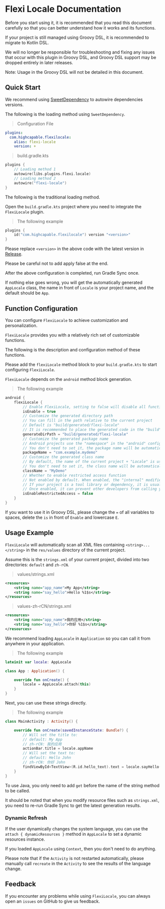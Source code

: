 # Flexi Locale Documentation

Before you start using it, it is recommended that you read this document carefully so that you can better understand how it works and its functions.

If your project is still managed using Groovy DSL, it is recommended to migrate to Kotlin DSL.

We will no longer be responsible for troubleshooting and fixing any issues that occur with this plugin in Groovy DSL, and Groovy DSL support may be
dropped entirely in later releases.

Note: Usage in the Groovy DSL will not be detailed in this document.

## Quick Start

We recommend using [SweetDependency](https://github.com/HighCapable/SweetDependency) to autowire dependencies versions.

The following is the loading method using `SweetDependency`.

> Configuration File

```yaml
plugins:
  com.highcapable.flexilocale:
    alias: flexi-locale
    version: +
```

> build.gradle.kts

```kotlin
plugins {
    // Loading method 1
    autowire(libs.plugins.flexi.locale)
    // Loading method 2
    autowire("flexi-locale")
}
```

The following is the traditional loading method.

Open the `build.gradle.kts` project where you need to integrate the `FlexiLocale` plugin.

> The following example

```kotlin
plugins {
    id("com.highcapable.flexilocale") version "<version>"
}
```

Please replace `<version>` in the above code with the latest version in [Release](https://github.com/BetterAndroid/FlexiLocale/releases).

Please be careful not to add apply false at the end.

After the above configuration is completed, run Gradle Sync once.

If nothing else goes wrong, you will get the automatically generated `AppLocale` class,
the name in front of `Locale` is your project name, and the default should be `App`.

## Function Configuration

You can configure `FlexiLocale` to achieve customization and personalization.

`FlexiLocale` provides you with a relatively rich set of customizable functions.

The following is the description and configuration method of these functions.

Please add the `flexiLocale` method block to your `build.gradle.kts` to start configuring `FlexiLocale`.

`FlexiLocale` depends on the `android` method block generation.

> The following example

```kotlin
android {
    flexiLocale {
        // Enable FlexiLocale, setting to false will disable all functionality
        isEnable = true
        // Customize the generated directory path
        // You can fill in the path relative to the current project
        // Default is "build/generated/flexi-locale"
        // It is recommended to place the generated code in the "build" directory, because the generated code is not recommended to be modified
        generateDirPath = "build/generated/flexi-locale"
        // Customize the generated package name
        // Android projects use the "namespace" in the "android" configuration method block by default
        // You don't need to set it, the package name will be automatically matched under normal circumstances
        packageName = "com.example.mydemo"
        // Customize the generated class name
        // By default, the name of the current project + "Locale" is used
        // You don't need to set it, the class name will be automatically matched under normal circumstances
        className = "MyDemo"
        // Whether to enable restricted access function
        // Not enabled by default. When enabled, the "internal" modifier will be added to the generated classes and methods
        // If your project is a tool library or dependency, it is usually recommended to enable it
        // Once enabled, it can prevent other developers from calling your project's i18ns string calling classes when they reference your library
        isEnableRestrictedAccess = false
    }
}
```

If you want to use it in Groovy DSL, please change the `=` of all variables to spaces, delete the `is` in front of `Enable` and lowercase `E`.

## Usage Example

`FlexiLocale` will automatically scan all XML files containing `<string>...</string>` in the `res/values` directory of the current project.

Assume this is the `strings.xml` of your current project, divided into two directories: `default` and `zh-rCN`.

> values/strings.xml
```xml
<resources>
    <string name="app_name">My App</string>
    <string name="say_hello">Hello %1$s</string>
</resources>
```

> values-zh-rCN/strings.xml

```xml
<resources>
    <string name="app_name">我的应用</string>
    <string name="say_hello">你好 %1$s</string>
</resources>
```

We recommend loading `AppLocale` in `Application` so you can call it from anywhere in your application.

> The following example

```kotlin
lateinit var locale: AppLocale

class App : Application() {

    override fun onCreate() {
        locale = AppLocale.attach(this)
    }
}
```

Next, you can use these strings directly.

> The following example

```kotlin
class MainActivity : Activity() {

    override fun onCreate(savedInstanceState: Bundle?) {
        // Will set the title to:
        // default: My App
        // zh-rCN: 我的应用
        actionBar.title = locale.appName
        // Will set the text to:
        // default: Hello John
        // zh-rCN: 你好 John
        findViewById<TextView>(R.id.hello_text).text = locale.sayHello("John")
    }
}
```

To use Java, you only need to add `get` before the name of the string method to be called.

It should be noted that when you modify resource files such as `strings.xml`, you need to re-run Gradle Sync to get the latest generation results.

### Dynamic Refresh

If the user dynamically changes the system language, you can use the `attach { dynamicResources }` method in `AppLocale` to set a dynamic resources
instance.

If you loaded `AppLocale` using `Context`, then you don't need to do anything.

Please note that if the `Activity` is not restarted automatically, please manually call `recreate` in the `Activity` to see the results of the
language change.

## Feedback

If you encounter any problems while using `FlexiLocale`, you can always open an `issues` on GitHub to give us feedback.